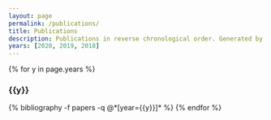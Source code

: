 ```yaml
---
layout: page
permalink: /publications/
title: Publications
description: Publications in reverse chronological order. Generated by jekyll-scholar.
years: [2020, 2019, 2018]
---
```


{% for y in page.years %}
  <h3 class="year">{{y}}</h3>
  {% bibliography -f papers -q @*[year={{y}}]* %}
{% endfor %}